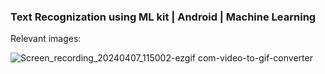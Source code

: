### Text Recognization using ML kit | Android | Machine Learning


Relevant images:

![Screen_recording_20240407_115002-ezgif com-video-to-gif-converter](https://github.com/rohitbalage/text_recognizer_app_machine_learning_android_ML_kit/assets/35831574/6ae83d79-866c-44ce-ab87-3f8beeb8d547)
